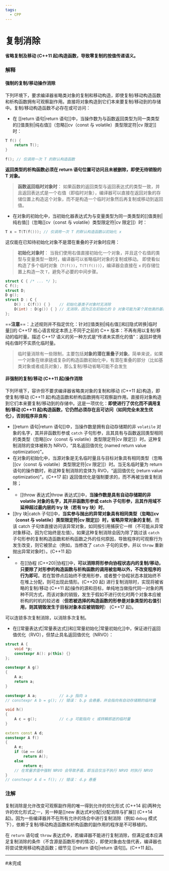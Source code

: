 ```yaml
---
tags:
  - CPP
---
```


# 复制消除

**省略复制及移动 (C++11 起)构造函数，导致零复制的按值传递语义。**

### 解释

#### 强制的复制/移动操作消除

下列环境下，要求编译器省略类对象的复制和移动构造，即使复制/移动构造函数和析构函数拥有可观察副作用。直接将对象构造到它们本来要复制/移动到的存储中。复制/移动构造函数不必存在或可访问：

- 在 [[return 语句|return 语句]]中，当操作数为与函数返回类型为同一类类型的[[值类别|纯右值]]（忽略[[cv（const 与 volatile）类型限定符|cv 限定]]时：

```c++
T f() {
    return T();
}
 
f(); // 仅调用一次 T 的默认构造函数
```

**返回类型的析构函数必须在 return 语句位置可访问且未被删除，即使无待销毁的 T 对象。**

> **函数返回临时对象时**： 如果函数的返回类型与返回表达式的类型一致，并且返回表达式是一个右值（即临时对象），编译器可以直接在返回对象的存储位置上构造这个对象，而不是构造一个临时对象然后再复制或移动到返回值。

- 在对象的初始化中，当初始化器表达式为与变量类型为同一类类型的[[值类别|纯右值]]（忽略[[cv（const 与 volatile）类型限定符|cv 限定]]）时：

```c++
T x = T(T(f())); // 仅调用一次 T 的默认构造函数以初始化 x
```

这仅能在已知待初始化对象不是潜在重叠的子对象时应用：

> **初始化对象时**： 当我们使用右值直接初始化一个对象，并且这个右值的类型与变量类型一致时，编译器可以省略临时对象的复制或移动。
> 即使看似构造了多个临时对象（`T(f())`，`T(T(f()))`），编译器会直接在 `x` 的存储位置上构造一次 `T`，避免不必要的中间步骤。

```c++
struct C { /* ... */ };
C f();
struct D;
D g();
struct D : C {
    D() : C(f()) { }    // 初始化基类子对象时无消除
    D(int) : D(g()) { } // 无消除，因为正在初始化的 D 对象可能为某个其他类的基类子对象
};
```

==**注意**==：上述规则并不指定优化：针对[[值类别|纯右值]]和[[隐式转换|临时量]]的 C++17 核心语言规定本质上不同于之前的 C++ 版本：不再有用以复制/移动的临时量。描述 C++17 语义的另一种方式是“传递未实质化的值”：返回并使用纯右值时不实质化临时量。

>临时量消除有一些限制，主要包括**对象的潜在重叠子对象**。简单来说，如果一个对象在继承链或复杂的构造函数初始化中，有潜在重叠的部分（比如基类对象或者成员对象），那么复制/移动省略可能不会发生

#### 非强制的复制/移动 (C++11 起)操作消除

下列环境下，容许但不要求编译器省略类对象的复制和移动 (C++11 起)构造，即使复制/移动 (C++11 起)构造函数和析构函数拥有可观察副作用。直接将对象构造到它们本来要复制/移动到的存储中。这是一项优化：**即使进行了优化而不调用复制/移动 (C++11 起)构造函数，它仍然必须存在且可访问（如同完全未发生优化），否则程序非良构**：

- [[return 语句|return 语句]]中，当操作数是拥有自动存储期的非 `volatile` 对象的名字，其并非函数形参或 `catch` 子句形参，且其具有与函数返回类型相同的类类型（忽略[[cv（const 与 volatile）类型限定符|cv 限定]]）时。这种复制消除的变体被称为 NRVO，“具名返回值优化 (named return value optimization)”。
- 在对象的初始化中，当源对象是无名临时量且与目标对象具有相同类型（忽略[[cv（const 与 volatile）类型限定符|cv 限定]]）时。当无名临时量为 return 语句的操作数时，称这种复制消除的变体为 RVO，“返回值优化 (return value optimization)”。(C++17 前)
	返回值优化是强制要求的，而不再被当做复制消除；
- - [[throw 表达式|throw 表达式]]中，**当操作数是具有自动存储期的非 volatile 对象的名字，其并非函数形参或 catch 子句形参，且其作用域不延伸超过最内层的 try 块（若有 try 块）时**。
- [[try 块|catch 子句]]中，**当实参与抛出的异常对象具有相同类型（忽略[[cv（const 与 volatile）类型限定符|cv 限定]]）时，省略异常对象的复制**，而该 catch 子句体直接访问该异常对象，如同按引用捕获它一样（不可能从异常对象移动，因为它始终是左值）。如果这种复制消除会因为除了跳过该 `catch` 子句形参的复制构造函数和析构函数之外的任何原因，导致程序的可观察行为发生改变，则它被禁止（例如，当修改了 `catch` 子句的实参，并以 `throw` 重新抛出异常对象时）。(C++11 起)
- - 在[[协程 (C++20)|协程]]中，**可以消除将形参向协程状态内的复制/移动，只要除了对形参的构造函数与析构函数的调用被忽略以外，不改变程序的行为即可**。若在暂停点后始终不使用形参，或者整个协程状态本就始终不在堆上分配，则可出现此情形。(C++20 起)
进行复制消除时，实现将被省略的复制/移动 (C++11 起)操作的源和目标，单纯地当做指代同一对象的两种不同方式，而该对象的销毁，发生于假如不进行优化时两个对象本应被析构的时机的较迟者（**但若被选择的构造函数的形参是对象类型的右值引用，则其销毁发生于目标对象本应被销毁时**） (C++17 起)。

可以连锁多次复制消除，以消除多次复制。

- 在[[常量表达式|常量表达式]]和[[常量初始化|常量初始化]]中，保证进行返回值优化（RVO），但禁止具名返回值优化（NRVO）：

```c++
struct A {
    void *p;
    constexpr A(): p(this) {}
};
 
constexpr A g()
{
    A a;
    return a;
}
 
constexpr A a;          // a.p 指向 a
// constexpr A b = g(); // 错误： b.p 会悬垂，并会指向有自动存储期的临时量
 
void h()
{
    A c = g();          // c.p 可能指向 c 或转瞬即逝的临时量
}
 
extern const A d; 
constexpr A f()
{
    A e;
    if (&e == &d)
        return A();
    else
        return e;
    // 在常量求值中强制 NRVO 会导致矛盾，即当且仅当不执行 NRVO 时执行 NRVO
} 
// constexpr A d = f(); // 错误： d.p 悬垂
```

### 注解

复制消除是允许改变可观察副作用的唯一得到允许的优化形式 (C++14 前)两种允许的优化形式之一，另一种是[[new 表达式#分配|分配消除与扩展]] (C++14 起)。因为一些编译器并不在所有允许的场合中进行复制消除（例如 `debug` 模式下），依赖于复制/移动构造函数和析构函数的副作用的程序是不可移植的。

在 `return` 语句或 `throw` 表达式中，若编译器不能进行复制消除，但满足或本应满足复制消除的条件（不含源是函数形参的情况），即使对象由左值代表，编译器也将尝试使用移动构造函数；细节见 [[return 语句|return 语句]]。(C++11 起)。

---

#未完成 
